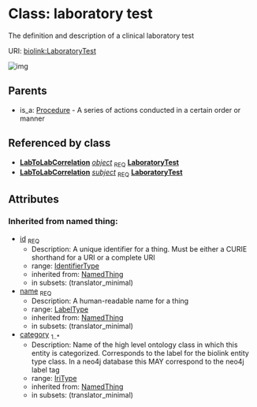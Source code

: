 
# Class: laboratory test


The definition and description of a clinical laboratory test

URI: [biolink:LaboratoryTest](https://w3id.org/biolink/vocab/LaboratoryTest)

![img](http://yuml.me/diagram/nofunky;dir:TB/class/\[LabToLabCorrelation]-%20object%201..1>\[LaboratoryTest|id(i):identifier_type;name(i):label_type;category(i):iri_type%20%2B],%20\[LabToLabCorrelation]-%20subject%201..1>\[LaboratoryTest],%20\[Procedure]^-\[LaboratoryTest])

## Parents

 *  is_a: [Procedure](Procedure.md) - A series of actions conducted in a certain order or manner

## Referenced by class

 *  **[LabToLabCorrelation](LabToLabCorrelation.md)** *[object](lab_to_lab_correlation_object.md)*  <sub>REQ</sub>  **[LaboratoryTest](LaboratoryTest.md)**
 *  **[LabToLabCorrelation](LabToLabCorrelation.md)** *[subject](lab_to_lab_correlation_subject.md)*  <sub>REQ</sub>  **[LaboratoryTest](LaboratoryTest.md)**

## Attributes


### Inherited from named thing:

 * [id](id.md)  <sub>REQ</sub>
    * Description: A unique identifier for a thing. Must be either a CURIE shorthand for a URI or a complete URI
    * range: [IdentifierType](IdentifierType.md)
    * inherited from: [NamedThing](NamedThing.md)
    * in subsets: (translator_minimal)
 * [name](name.md)  <sub>REQ</sub>
    * Description: A human-readable name for a thing
    * range: [LabelType](LabelType.md)
    * inherited from: [NamedThing](NamedThing.md)
    * in subsets: (translator_minimal)
 * [category](category.md)  <sub>1..*</sub>
    * Description: Name of the high level ontology class in which this entity is categorized. Corresponds to the label for the biolink entity type class. In a neo4j database this MAY correspond to the neo4j label tag
    * range: [IriType](IriType.md)
    * inherited from: [NamedThing](NamedThing.md)
    * in subsets: (translator_minimal)
